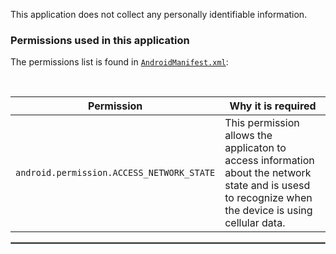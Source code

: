 This application does not collect any personally identifiable information.

### Permissions used in this application

The permissions list is found in [`AndroidManifest.xml`](https://github.com/gordienoye/cellular-data-notifier/blob/master/app/src/main/AndroidManifest.xml#L5-L5):

<br/>

| Permission | Why it is required |
| :---: | --- |
| `android.permission.ACCESS_NETWORK_STATE` | This permission allows the applicaton to access information about the network state and is usesd to recognize when the device is using cellular data. |

 <hr style="border:1px solid gray">
